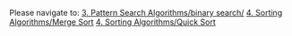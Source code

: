 Please navigate to:
[3. Pattern Search Algorithms/binary search/]()
[4. Sorting Algorithms/Merge Sort]()
[4. Sorting Algorithms/Quick Sort]()